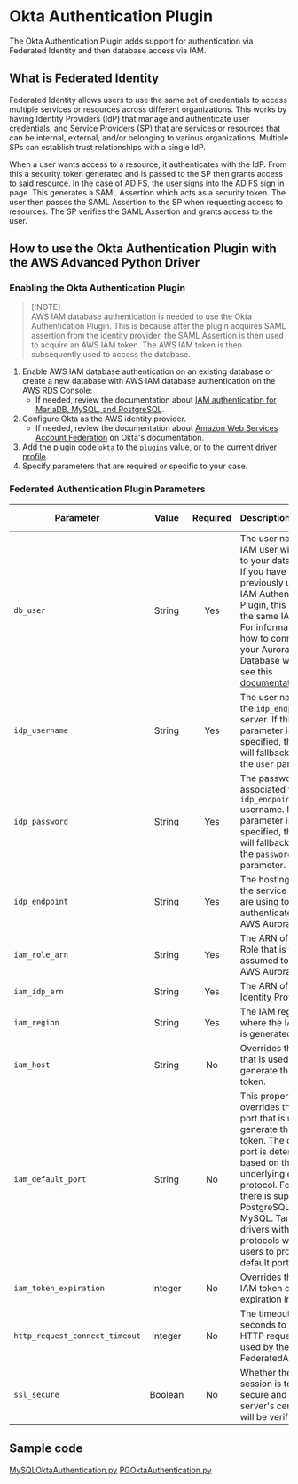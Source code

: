 # Okta Authentication Plugin

The Okta Authentication Plugin adds support for authentication via Federated Identity and then database access via IAM.

## What is Federated Identity
Federated Identity allows users to use the same set of credentials to access multiple services or resources across different organizations. This works by having Identity Providers (IdP) that manage and authenticate user credentials, and Service Providers (SP) that are services or resources that can be internal, external, and/or belonging to various organizations. Multiple SPs can establish trust relationships with a single IdP.

When a user wants access to a resource, it authenticates with the IdP. From this a security token generated and is passed to the SP then grants access to said resource.
In the case of AD FS, the user signs into the AD FS sign in page. This generates a SAML Assertion which acts as a security token. The user then passes the SAML Assertion to the SP when requesting access to resources. The SP verifies the SAML Assertion and grants access to the user.

## How to use the Okta Authentication Plugin with the AWS Advanced Python Driver 

### Enabling the Okta Authentication Plugin
> [!NOTE]\
> AWS IAM database authentication is needed to use the Okta Authentication Plugin. This is because after the plugin
> acquires SAML assertion from the identity provider, the SAML Assertion is then used to acquire an AWS IAM token. The AWS
> IAM token is then subsequently used to access the database.

1. Enable AWS IAM database authentication on an existing database or create a new database with AWS IAM database authentication on the AWS RDS Console:
   - If needed, review the documentation about [IAM authentication for MariaDB, MySQL, and PostgreSQL](https://docs.aws.amazon.com/AmazonRDS/latest/UserGuide/UsingWithRDS.IAMDBAuth.html).
2. Configure Okta as the AWS identity provider.
   - If needed, review the documentation about [Amazon Web Services Account Federation](https://help.okta.com/en-us/content/topics/deploymentguides/aws/aws-deployment.htm) on Okta's documentation.
3. Add the plugin code `okta` to the [`plugins`](../UsingThePythonDriver.md#connection-plugin-manager-parameters) value, or to the current [driver profile](../UsingThePythonDriver.md#connection-plugin-manager-parameters).
4. Specify parameters that are required or specific to your case.

### Federated Authentication Plugin Parameters
| Parameter                      |  Value  | Required | Description                                                                                                                                                                                                                                                                                                                                                        | Default Value | Example Value                                          |
|--------------------------------|:-------:|:--------:|:-------------------------------------------------------------------------------------------------------------------------------------------------------------------------------------------------------------------------------------------------------------------------------------------------------------------------------------------------------------------|---------------|--------------------------------------------------------|
| `db_user`                      | String  |   Yes    | The user name of the IAM user with access to your database. <br>If you have previously used the IAM Authentication Plugin, this would be the same IAM user. <br>For information on how to connect to your Aurora Database with IAM, see this [documentation](https://docs.aws.amazon.com/AmazonRDS/latest/AuroraUserGuide/UsingWithRDS.IAMDBAuth.Connecting.html). | `None`        | `some_user_name`                                       |
| `idp_username`                 | String  |   Yes    | The user name for the `idp_endpoint` server. If this parameter is not specified, the plugin will fallback to using the `user` parameter.                                                                                                                                                                                                                           | `None`        | `jimbob@example.com`                                   |
| `idp_password`                 | String  |   Yes    | The password associated with the `idp_endpoint` username. If this parameter is not specified, the plugin will fallback to using the `password` parameter.                                                                                                                                                                                                          | `None`        | `some_random_password`                                 |
| `idp_endpoint`                 | String  |   Yes    | The hosting URL for the service that you are using to authenticate into AWS Aurora.                                                                                                                                                                                                                                                                                | `None`        | `ec2amaz-ab3cdef.example.com`                          |
| `iam_role_arn`                 | String  |   Yes    | The ARN of the IAM Role that is to be assumed to access AWS Aurora.                                                                                                                                                                                                                                                                                                | `None`        | `arn:aws:iam::123456789012:role/adfs_example_iam_role` |
| `iam_idp_arn`                  | String  |   Yes    | The ARN of the Identity Provider.                                                                                                                                                                                                                                                                                                                                  | `None`        | `arn:aws:iam::123456789012:saml-provider/adfs_example` |
| `iam_region`                   | String  |   Yes    | The IAM region where the IAM token is generated.                                                                                                                                                                                                                                                                                                                   | `None`        | `us-east-2`                                            |
| `iam_host`                     | String  |    No    | Overrides the host that is used to generate the IAM token.                                                                                                                                                                                                                                                                                                         | `None`        | `database.cluster-hash.us-east-1.rds.amazonaws.com`    |
| `iam_default_port`             | String  |    No    | This property overrides the default port that is used to generate the IAM token. The default port is determined based on the underlying driver protocol. For now, there is support for PostgreSQL and MySQL. Target drivers with different protocols will require users to provide a default port.                                                                 | `None`        | `1234`                                                 |
| `iam_token_expiration`         | Integer |    No    | Overrides the default IAM token cache expiration in seconds                                                                                                                                                                                                                                                                                                        | `870`         | `123`                                                  |
| `http_request_connect_timeout` | Integer |    No    | The timeout value in seconds to send the HTTP request data used by the FederatedAuthPlugin.                                                                                                                                                                                                                                                                        | `60`          | `60`                                                   |
| `ssl_secure`                   | Boolean |    No    | Whether the SSL session is to be secure and the server's certificates will be verified                                                                                                                                                                                                                                                                             | `True`        | `False`                                                |

## Sample code
[MySQLOktaAuthentication.py](../../examples/MySQLOktaAuthentication.py)
[PGOktaAuthentication.py](../../examples/PGOktaAuthentication.py)
